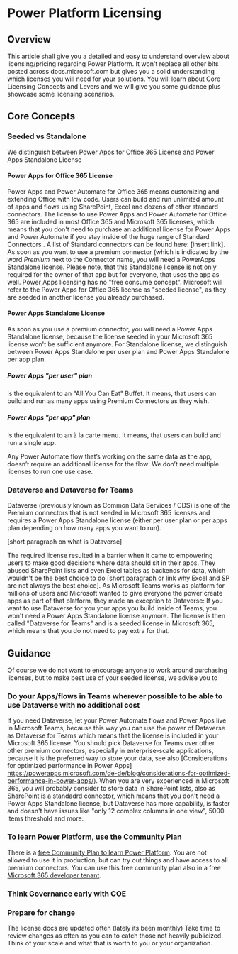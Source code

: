 # Power Platform Licensing

## Overview

This article shall give you a detailed and easy to understand overview about licensing/pricing regarding Power Platform. It won't replace all other bits posted across docs.microsoft.com but gives you a solid understanding which licenses you will need for your solutions. You will learn about Core Licensing Concepts and Levers and we will give you some guidance plus showcase some licensing scenarios. 

## Core Concepts

### Seeded vs Standalone

We distinguish between Power Apps for Office 365 License  and Power Apps Standalone License

#### Power Apps for Office 365 License
Power Apps and Power Automate for Office 365 means customizing and extending Office with low code. Users can build and run unlimited amount of apps and flows using SharePoint, Excel and dozens of other standard connectors. The license to use Power Apps and Power Automate for Office 365 are included in most Office 365 and Microsoft 365 licenses, which means that you don't need to purchase an additional license for Power Apps and Power Automate if you stay inside of the huge range of Standard Connectors . A list of Standard connectors can be found here: [insert link]. As soon as you want to use a premium connector (which is indicated by the word _Premium_ next to the Connector name, you will need a PowerApps Standalone license. Please note, that this Standalone license is not only required for the owner of that app but for everyone, that uses the app as well. Power Apps licensing has no "free consume concept". Microsoft will refer to the Power Apps for Office 365 license as "seeded license", as they are seeded in another license you already purchased. 

#### Power Apps Standalone License

As soon as you use a premium connector, you will need a Power Apps Standalone license, because the license seeded in your Microsoft 365 license won't be sufficient anymore. For Standalone license, we distinguish between Power Apps Standalone per user plan and Power Apps Standalone per app plan. 

##### Power Apps "per user" plan 

is the equivalent to an "All You Can Eat" Buffet. It means, that users can build and run as many apps using Premium Connectors as they wish. 

##### Power Apps "per app" plan

is the equivalent to an à la carte menu. It means, that users can build and run a single app.

Any Power Automate flow that’s working on the same data as the app, doesn’t require an additional license for the flow: We don’t need multiple licenses to run one use case.

### Dataverse and Dataverse for Teams

Dataverse (previously known as Common Data Services / CDS) is one of the Premium connectors that is not seeded in Microsoft 365 licenses and requires a Power Apps Standalone license (either per user plan or per apps plan depending on how many apps you want to run). 

[short paragraph on what is Dataverse] 

The required license resulted in a barrier when it came to empowering users to make good decisions where data should sit in their apps. They abused SharePoint lists and even Excel tables as backends for data, which wouldn't be the best choice to do [short paragraph or link why Excel and SP are not always the best choice]. As Microsoft Teams works as platform for millions of users and Microsoft wanted to give everyone the power create apps as part of that platform, they made an exception to Dataverse: If you want to use Dataverse for you your apps you build inside of Teams, you won't need a Power Apps Standalone license anymore. The license is then called "Dataverse for Teams" and is a seeded license in Microsoft 365, which means that you do not need to pay extra for that. 

## Guidance

Of course we do not want to encourage anyone to work around purchasing licenses, but to make best use of your seeded license, we advise you to 


### Do your Apps/flows in Teams wherever possible to be able to use Dataverse with no additional cost

If you need Dataverse, let your Power Automate flows and Power Apps live in Microsoft Teams, because this way you can use the power of Dataverse as Dataverse for Teams which means that the license is included in your Microsoft 365 license. You should pick Dataverse for Teams over other other premium connectors, especially in enterprise-scale applications, because it is the preferred way to store your data, see also [Considerations for optimized performance in Power Apps] https://powerapps.microsoft.com/de-de/blog/considerations-for-optimized-performance-in-power-apps/). When you are very experienced in Microsoft 365, you will probably consider to store data in SharePoint lists, also as SharePoint is a standadrd connector, which means that you don't need a Power Apps Standalone license, but Dataverse has more capability, is faster and doesn't have issues like "only 12 complex columns in one view", 5000 items threshold and more. 

### To learn Power Platform, use the Community Plan

There is a [free Community Plan to learn Power Platform](https://powerapps.microsoft.com/en-us/communityplan/). You are not allowed to use it in production, but can try out things and have access to all premium connectors. You can use this free community plan also in a free [Microsoft 365 developer tenant](https://developer.microsoft.com/en-us/microsoft-365/dev-program). 

### Think Governance early with COE

### Prepare for change
The license docs are updated often (lately its been monthly) Take time to review changes as often as you can to catch those not heavily publicized.
Think of your scale and what that is worth to you or your organization.








